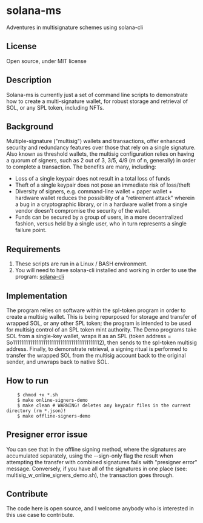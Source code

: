 # solana-ms
Adventures in multisignature schemes using solana-cli  

## License
Open source, under MIT license

## Description
Solana-ms is currently just a set of command line scripts to demonstrate
how to create a multi-signature wallet, for robust storage and retrieval
of SOL, or any SPL token, including NFTs.

## Background
Multiple-signature ("multisig") wallets and transactions, offer enhanced security
and redundancy features over those that rely on a single signature. Also known
as threshold wallets, the multisig configuration relies on having a quorum of 
signers, such as 2 out of 3, 3/5, 4/9 (m of n, generally) in order to complete a transaction.
The benefits are many, including:
* Loss of a single keypair does not result in a total loss of funds
* Theft of a single keypair does not pose an immediate risk of loss/theft
* Diversity of signers, e.g. command-line wallet + paper wallet + hardware wallet reduces the
possibility of a "retirement attack" wherein a bug in a cryptographic library, or in a hardware wallet
from a single vendor doesn't compromise the security of the wallet.
* Funds can be secured by a group of users, in a more decentralized fashion, versus held by a single user,
who in turn represents a single failure point. 

## Requirements
1. These scripts are run in a Linux / BASH environment.
2. You will need to have solana-cli installed and working in order to use the program:
[solana-cli](https://docs.solana.com/cli/install-solana-cli-tools)

## Implementation
The program relies on software within the spl-token program in order to create a multisig wallet. This is being
repurposed for storage and transfer of wrapped SOL, or any other SPL token; the program is intended to be used for
multisig control of an SPL token mint authority. The Demo programs take SOL from a single-key wallet, wraps it as an
SPL (token address = So11111111111111111111111111111111111111112), then sends to the spl-token multisig address. Finally,
to demonstrate retrieval, a signing ritual is performed to transfer the wrapped SOL from the multisig account back to the 
original sender, and unwraps back to native SOL.

## How to run
```
    $ chmod +x *.sh
    $ make online-signers-demo
    $ make clean # WARNING! deletes any keypair files in the current directory (rm *.json)!
    $ make offline-signers-demo
```

## Presigner error issue
You can see that in the offline signing method, where the signatures are 
accumulated separately, using the --sign-only flag the result when attempting
the transfer with combined signatures fails with "presigner error" message.
Conversely, if you have all of the signatures in one place (see: multisig_w_online_signers_demo.sh),
the transaction goes through.

## Contribute
The code here is open source, and I welcome anybody who is interested in this use case to contribute. 